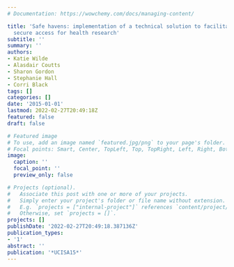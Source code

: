 ```yaml
---
# Documentation: https://wowchemy.com/docs/managing-content/

title: 'Safe havens: implementation of a technical solution to facilitate safe and
  secure access for health research'
subtitle: ''
summary: ''
authors:
- Katie Wilde
- Alasdair Coutts
- Sharon Gordon
- Stephanie Hall
- Corri Black
tags: []
categories: []
date: '2015-01-01'
lastmod: 2022-02-27T20:49:18Z
featured: false
draft: false

# Featured image
# To use, add an image named `featured.jpg/png` to your page's folder.
# Focal points: Smart, Center, TopLeft, Top, TopRight, Left, Right, BottomLeft, Bottom, BottomRight.
image:
  caption: ''
  focal_point: ''
  preview_only: false

# Projects (optional).
#   Associate this post with one or more of your projects.
#   Simply enter your project's folder or file name without extension.
#   E.g. `projects = ["internal-project"]` references `content/project/deep-learning/index.md`.
#   Otherwise, set `projects = []`.
projects: []
publishDate: '2022-02-27T20:49:18.387136Z'
publication_types:
- '1'
abstract: ''
publication: '*UCISA15*'
---
```

